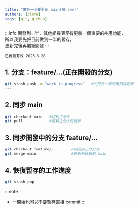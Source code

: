 ```yaml
---
title: "做到一半要更新 main(或 dev)"
authors: [clove]
tags: [git, github]
---
```


:::info
開發到一半，其他組員表示有更新一個重要的共用功能，\
所以我要先把目前做到一半的暫存，\
更新完後再繼續開發
:::

`已實測有效 2025.8.28`

## 1. 分支：feature/...(正在開發的分支)
```bash
git stash push -m "work in progress"   #先把做一半的東西存起來
---
```

## 2. 同步 main
```bash
git checkout main   #切到主分支
git pull            #更新主分支到最新
```

## 3. 同步開發中的分支 feature/...
```bash
git checkout feature/...      #切回自己的分支
git merge main                #更新到最新的 main
```

## 4. 恢復暫存的工作進度
```bash
git stash pop
```

:::note
- 一開始也可以不要暫存直接 commit
:::